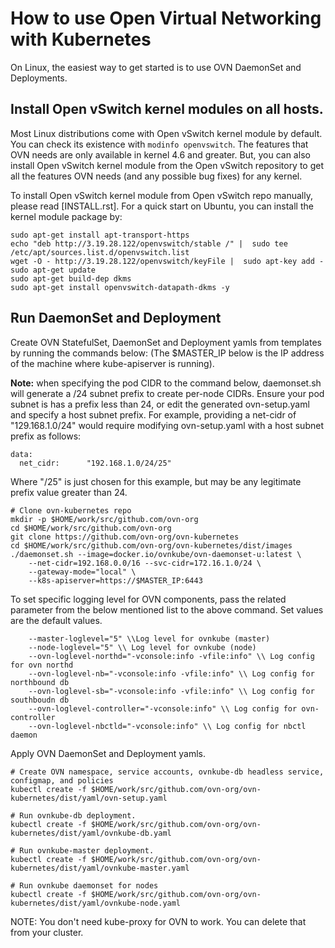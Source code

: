 # How to use Open Virtual Networking with Kubernetes

On Linux, the easiest way to get started is to use OVN DaemonSet and Deployments.

## Install Open vSwitch kernel modules on all hosts.

Most Linux distributions come with Open vSwitch kernel module by default.  You
can check its existence with `modinfo openvswitch`.  The features that OVN
needs are only available in kernel 4.6 and greater. But, you can also install
Open vSwitch kernel module from the Open vSwitch repository to get all the
features OVN needs (and any possible bug fixes) for any kernel.

To install Open vSwitch kernel module from Open vSwitch repo manually, please
read [INSTALL.rst].  For a quick start on Ubuntu,  you can install
the kernel module package by:

```
sudo apt-get install apt-transport-https
echo "deb http://3.19.28.122/openvswitch/stable /" |  sudo tee /etc/apt/sources.list.d/openvswitch.list
wget -O - http://3.19.28.122/openvswitch/keyFile |  sudo apt-key add -
sudo apt-get update
sudo apt-get build-dep dkms
sudo apt-get install openvswitch-datapath-dkms -y
```

## Run DaemonSet and Deployment

Create OVN StatefulSet, DaemonSet and Deployment yamls from templates by running the commands below:
(The $MASTER_IP below is the IP address of the machine where kube-apiserver is
running).

**Note:** when specifying the pod CIDR to the command below, daemonset.sh will
generate a /24 subnet prefix to create per-node CIDRs. Ensure your pod subnet is has a
prefix less than 24, or edit the generated ovn-setup.yaml and specify a host subnet
prefix. For example, providing a net-cidr of "129.168.1.0/24" would require modifying
ovn-setup.yaml with a host subnet prefix as follows:

```
data:
  net_cidr:      "192.168.1.0/24/25"
```

Where "/25" is just chosen for this example, but may be any legitimate prefix value greater
than 24.

```
# Clone ovn-kubernetes repo
mkdir -p $HOME/work/src/github.com/ovn-org
cd $HOME/work/src/github.com/ovn-org
git clone https://github.com/ovn-org/ovn-kubernetes
cd $HOME/work/src/github.com/ovn-org/ovn-kubernetes/dist/images
./daemonset.sh --image=docker.io/ovnkube/ovn-daemonset-u:latest \
    --net-cidr=192.168.0.0/16 --svc-cidr=172.16.1.0/24 \
    --gateway-mode="local" \
    --k8s-apiserver=https://$MASTER_IP:6443
```

To set specific logging level for OVN components, pass the related parameter from the below mentioned
list to the above command. Set values are the default values.
```
    --master-loglevel="5" \\Log level for ovnkube (master)
    --node-loglevel="5" \\ Log level for ovnkube (node)
    --ovn-loglevel-northd="-vconsole:info -vfile:info" \\ Log config for ovn northd
    --ovn-loglevel-nb="-vconsole:info -vfile:info" \\ Log config for northbound db
    --ovn-loglevel-sb="-vconsole:info -vfile:info" \\ Log config for southboudn db
    --ovn-loglevel-controller="-vconsole:info" \\ Log config for ovn-controller
    --ovn-loglevel-nbctld="-vconsole:info" \\ Log config for nbctl daemon
```

Apply OVN DaemonSet and Deployment yamls.

```
# Create OVN namespace, service accounts, ovnkube-db headless service, configmap, and policies
kubectl create -f $HOME/work/src/github.com/ovn-org/ovn-kubernetes/dist/yaml/ovn-setup.yaml

# Run ovnkube-db deployment.
kubectl create -f $HOME/work/src/github.com/ovn-org/ovn-kubernetes/dist/yaml/ovnkube-db.yaml

# Run ovnkube-master deployment.
kubectl create -f $HOME/work/src/github.com/ovn-org/ovn-kubernetes/dist/yaml/ovnkube-master.yaml

# Run ovnkube daemonset for nodes
kubectl create -f $HOME/work/src/github.com/ovn-org/ovn-kubernetes/dist/yaml/ovnkube-node.yaml
```

NOTE: You don't need kube-proxy for OVN to work. You can delete that from your
cluster.

